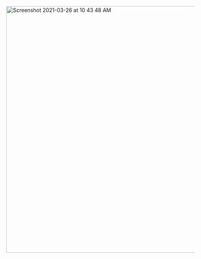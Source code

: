 <img width="658" alt="Screenshot 2021-03-26 at 10 43 48 AM" src="https://user-images.githubusercontent.com/67383465/112585931-ca5b2280-8e20-11eb-9f8a-3bbb0ae24b3f.png">
